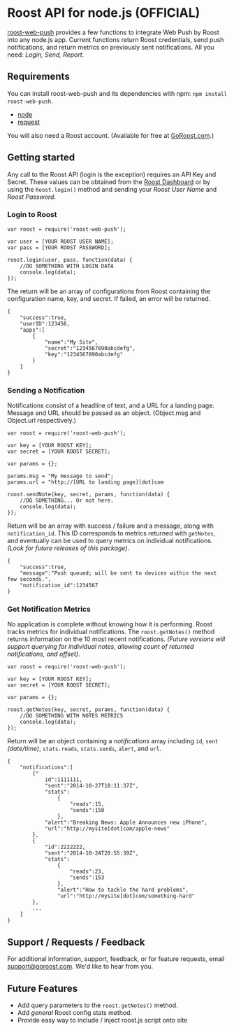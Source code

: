 # Roost API for node.js (OFFICIAL)

[roost-web-push](https://github.com/danstever/roost-on-node) provides a few functions to integrate Web Push by Roost into any node.js app. Current functions return Roost credentials, send push notifications, and return metrics on previously sent notifications. All you need: _Login, Send, Report_.

## Requirements

You can install roost-web-push and its dependencies with npm: `npm install roost-web-push`.

- [node](http://nodejs.org/)
- [request](https://github.com/request/request)

You will also need a Roost account. (Available for free at [GoRoost.com](https://goroost.com).)

## Getting started

Any call to the Roost API (login is the exception) requires an API Key and Secret. These values can be obtained from the [Roost Dashboard](https://go.goroost.com/auth/dashboard) or by using the `Roost.login()` method and sending your _Roost User Name_ and _Roost Password_.

### Login to Roost

	var roost = require('roost-web-push');

	var user = [YOUR ROOST USER NAME];
	var pass = [YOUR ROOST PASSWORD];

	roost.login(user, pass, function(data) {
		//DO SOMETHING WITH LOGIN DATA
	    console.log(data);
	});

The return will be an array of configurations from Roost containing the configuration name, key, and secret. If failed, an error will be returned.

	{
		"success":true,
		"userID":123456,
		"apps":[
			{
				"name":"My Site",
				"secret":"1234567890abcdefg",
				"key":"1234567890abcdefg"
			}
		]
	}	

### Sending a Notification

Notifications consist of a headline of text, and a URL for a landing page. Message and URL should be passed as an object. (Object.msg and Object.url respectively.)

	var roost = require('roost-web-push');

	var key = [YOUR ROOST KEY];
	var secret = [YOUR ROOST SECRET];
	
	var params = {};
	
	params.msg = "My message to send";
	params.url = "http://[URL to landing page][dot]com

	roost.sendNote(key, secret, params, function(data) {
		//DO SOMETHING... Or not here.
	    console.log(data);
	});

Return will be an array with success / failure and a message, along with `notification_id`. This ID corresponds to metrics returned with `getNotes`, and eventually can be used to query metrics on individual notifications. _(Look for future releases of this package)_.
	
	{
		"success":true,
		"message":"Push queued; will be sent to devices within the next few seconds.",
		"notification_id":1234567
	}

### Get Notification Metrics

No application is complete without knowing how it is performing. Roost tracks metrics for individual notifications. The `roost.getNotes()` method returns information on the 10 most recent notifications. _(Future versions will support querying for individual notes, allowing count of returned notifications, and offset)_.

	var roost = require('roost-web-push');
	
	var key = [YOUR ROOST KEY];
	var secret = [YOUR ROOST SECRET];
	
	var params = {};
	
	roost.getNotes(key, secret, params, function(data) {
		//DO SOMETHING WITH NOTES METRICS
	    console.log(data);
	});

Return will be an object containing a _notifications_ array including `id`, `sent` _(date/time)_, `stats.reads`, `stats.sends`, `alert`, and `url`.

	{
		"notifications":[
			{"
				id":1111111,
				"sent":"2014-10-27T18:11:37Z",
				"stats":
					{
						"reads":15,
						"sends":150
					},
				"alert":"Breaking News: Apple Announces new iPhone",
				"url":"http://mysite[dot]com/apple-news"
			},
			{
				"id":2222222,
				"sent":"2014-10-24T20:55:39Z",
				"stats":
					{
						"reads":23,
						"sends":153
					},
					"alert":"How to tackle the hard problems",
					"url":"http://mysite[dot]com/something-hard"
			},
			...
		]
	}

## Support / Requests / Feedback

For additional information, support, feedback, or for feature requests, email [support@goroost.com](mailto:support@goroost.com). We'd like to hear from you.

## Future Features

- Add query parameters to the `roost.getNotes()` method.
- Add _general_ Roost config stats method.
- Provide easy way to include / inject roost.js script onto site